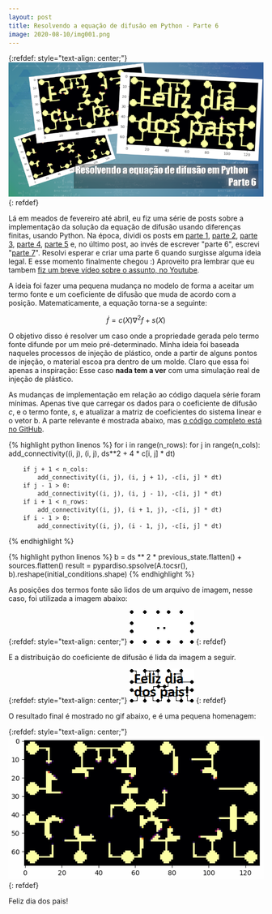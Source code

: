 ```yaml
---
layout: post
title: Resolvendo a equação de difusão em Python - Parte 6
image: 2020-08-10/img001.png
---
```


{:refdef: style="text-align: center;"}
![](/images/2020-08-10/img001.png)
{: refdef}

Lá em meados de fevereiro até abril, eu fiz uma série de posts sobre a
implementação da solução da equação de difusão usando diferenças finitas,
usando Python. Na época, dividi os posts em
[parte 1](https://tarcisiofischer.github.io/2019-02-10/resolvendo-a-equacao-da-difusao-em-python-parte-1),
[parte 2](https://tarcisiofischer.github.io/2019-02-13/resolvendo-a-equacao-da-difusao-em-python-parte-2),
[parte 3](https://tarcisiofischer.github.io/2020-02-24/resolvendo-a-equacao-da-difusao-em-python-parte-3),
[parte 4](https://tarcisiofischer.github.io/2020-03-02/resolvendo-a-equacao-da-difusao-em-python-parte-4),
[parte 5](https://tarcisiofischer.github.io/2020-03-09/resolvendo-a-equacao-da-difusao-em-python-parte-5)
e, no último post, ao invés de escrever "parte 6", escrevi
"[parte 7](https://tarcisiofischer.github.io/2020-04-13/resolvendo-a-equacao-da-difusao-em-python-parte-7)".
Resolvi esperar e criar uma parte 6 quando surgisse alguma ideia legal. E esse momento
finalmente chegou :) Aproveito pra lembrar que eu tambem
[fiz um breve vídeo sobre o assunto, no Youtube](https://www.youtube.com/watch?v=BFM0HRDjfnw).

A ideia foi fazer uma pequena mudança no modelo de
forma a aceitar um termo fonte e um coeficiente de difusão que muda
de acordo com a posição. Matematicamente, a equação torna-se a seguinte:

$$
\dot{f} = c(X) \nabla^2 f + s(X)
$$

O objetivo disso é resolver um caso onde a propriedade gerada pelo termo fonte
difunde por um meio pré-determinado. Minha ideia foi baseada naqueles processos
de injeção de plástico, onde a partir
de alguns pontos de injeção, o material escoa pra dentro de um molde. Claro
que essa foi apenas a inspiração: Esse caso **nada tem a ver** com uma simulação
real de injeção de plástico.

As mudanças de implementação em relação ao código daquela série foram mínimas.
Apenas tive que carregar os dados
para o coeficiente de difusão $c$, e o termo fonte, $s$, e atualizar a matriz
de coeficientes do sistema linear e o vetor b. A parte relevante é mostrada
abaixo, mas [o código completo está no GitHub](https://gist.github.com/tarcisiofischer/66f5839558eda8462cdaee81fbd8f7c6).

{% highlight python linenos %}
for i in range(n_rows):
    for j in range(n_cols):
        add_connectivity((i, j), (i, j), ds**2 + 4 * c[i, j] * dt)

        if j + 1 < n_cols:
            add_connectivity((i, j), (i, j + 1), -c[i, j] * dt)
        if j - 1 > 0:
            add_connectivity((i, j), (i, j - 1), -c[i, j] * dt)
        if i + 1 < n_rows:
            add_connectivity((i, j), (i + 1, j), -c[i, j] * dt)
        if i - 1 > 0:
            add_connectivity((i, j), (i - 1, j), -c[i, j] * dt)
{% endhighlight %}


{% highlight python linenos %}
b = ds ** 2 * previous_state.flatten() + sources.flatten()
result = pypardiso.spsolve(A.tocsr(), b).reshape(initial_conditions.shape)
{% endhighlight %}

As posições dos termos fonte são lidos de um arquivo de imagem, nesse caso,
foi utilizada a imagem abaixo:

{:refdef: style="text-align: center;"}
![](/images/2020-08-10/s.png)
{: refdef}

E a distribuição do coeficiente de difusão é lida da imagem a seguir.

{:refdef: style="text-align: center;"}
![](/images/2020-08-10/c.png)
{: refdef}

O resultado final é mostrado no gif abaixo, e é uma pequena homenagem:

{:refdef: style="text-align: center;"}
![](/images/2020-08-10/feliz_dia_dos_pais.gif)
{: refdef}

Feliz dia dos pais!
